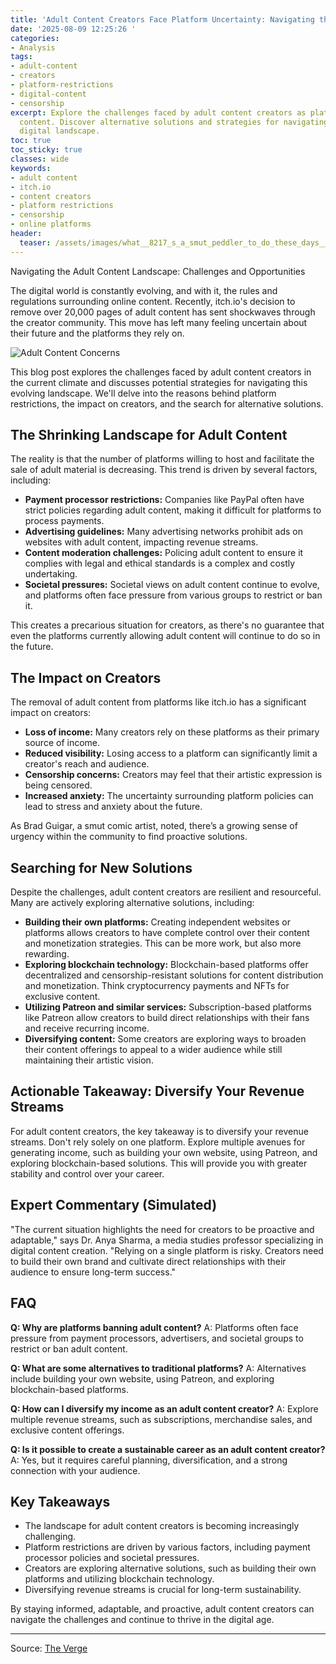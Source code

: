 ```yaml
---
title: 'Adult Content Creators Face Platform Uncertainty: Navigating the Future'
date: '2025-08-09 12:25:26 '
categories:
- Analysis
tags:
- adult-content
- creators
- platform-restrictions
- digital-content
- censorship
excerpt: Explore the challenges faced by adult content creators as platforms restrict
  content. Discover alternative solutions and strategies for navigating the evolving
  digital landscape.
toc: true
toc_sticky: true
classes: wide
keywords:
- adult content
- itch.io
- content creators
- platform restrictions
- censorship
- online platforms
header:
  teaser: /assets/images/what__8217_s_a_smut_peddler_to_do_these_days__20250809122525.gif
---
```


Navigating the Adult Content Landscape: Challenges and Opportunities

The digital world is constantly evolving, and with it, the rules and regulations surrounding online content. Recently, itch.io's decision to remove over 20,000 pages of adult content has sent shockwaves through the creator community. This move has left many feeling uncertain about their future and the platforms they rely on.

![Adult Content Concerns](https://platform.theverge.com/wp-content/uploads/sites/2/2025/02/STK464_PORN_ADULT_CONTENT_2B.gif?quality=90&strip=all&crop=0,0,100,100)

This blog post explores the challenges faced by adult content creators in the current climate and discusses potential strategies for navigating this evolving landscape. We'll delve into the reasons behind platform restrictions, the impact on creators, and the search for alternative solutions.

## The Shrinking Landscape for Adult Content

The reality is that the number of platforms willing to host and facilitate the sale of adult material is decreasing. This trend is driven by several factors, including:

*   **Payment processor restrictions:** Companies like PayPal often have strict policies regarding adult content, making it difficult for platforms to process payments.
*   **Advertising guidelines:** Many advertising networks prohibit ads on websites with adult content, impacting revenue streams.
*   **Content moderation challenges:** Policing adult content to ensure it complies with legal and ethical standards is a complex and costly undertaking.
*   **Societal pressures:** Societal views on adult content continue to evolve, and platforms often face pressure from various groups to restrict or ban it.

This creates a precarious situation for creators, as there's no guarantee that even the platforms currently allowing adult content will continue to do so in the future.

## The Impact on Creators

The removal of adult content from platforms like itch.io has a significant impact on creators:

*   **Loss of income:** Many creators rely on these platforms as their primary source of income.
*   **Reduced visibility:** Losing access to a platform can significantly limit a creator's reach and audience.
*   **Censorship concerns:** Creators may feel that their artistic expression is being censored.
*   **Increased anxiety:** The uncertainty surrounding platform policies can lead to stress and anxiety about the future.

As Brad Guigar, a smut comic artist, noted, there’s a growing sense of urgency within the community to find proactive solutions.

## Searching for New Solutions

Despite the challenges, adult content creators are resilient and resourceful. Many are actively exploring alternative solutions, including:

*   **Building their own platforms:** Creating independent websites or platforms allows creators to have complete control over their content and monetization strategies. This can be more work, but also more rewarding.
*   **Exploring blockchain technology:** Blockchain-based platforms offer decentralized and censorship-resistant solutions for content distribution and monetization. Think cryptocurrency payments and NFTs for exclusive content.
*   **Utilizing Patreon and similar services:** Subscription-based platforms like Patreon allow creators to build direct relationships with their fans and receive recurring income.
*   **Diversifying content:** Some creators are exploring ways to broaden their content offerings to appeal to a wider audience while still maintaining their artistic vision.

## Actionable Takeaway: Diversify Your Revenue Streams

For adult content creators, the key takeaway is to diversify your revenue streams. Don't rely solely on one platform. Explore multiple avenues for generating income, such as building your own website, using Patreon, and exploring blockchain-based solutions. This will provide you with greater stability and control over your career.

## Expert Commentary (Simulated)

"The current situation highlights the need for creators to be proactive and adaptable," says Dr. Anya Sharma, a media studies professor specializing in digital content creation. "Relying on a single platform is risky. Creators need to build their own brand and cultivate direct relationships with their audience to ensure long-term success."

## FAQ

**Q: Why are platforms banning adult content?**
A: Platforms often face pressure from payment processors, advertisers, and societal groups to restrict or ban adult content.

**Q: What are some alternatives to traditional platforms?**
A: Alternatives include building your own website, using Patreon, and exploring blockchain-based platforms.

**Q: How can I diversify my income as an adult content creator?**
A: Explore multiple revenue streams, such as subscriptions, merchandise sales, and exclusive content offerings.

**Q: Is it possible to create a sustainable career as an adult content creator?**
A: Yes, but it requires careful planning, diversification, and a strong connection with your audience.

## Key Takeaways

*   The landscape for adult content creators is becoming increasingly challenging.
*   Platform restrictions are driven by various factors, including payment processor policies and societal pressures.
*   Creators are exploring alternative solutions, such as building their own platforms and utilizing blockchain technology.
*   Diversifying revenue streams is crucial for long-term sustainability.

By staying informed, adaptable, and proactive, adult content creators can navigate the challenges and continue to thrive in the digital age.

---

Source: [The Verge](https://www.theverge.com/report/756841/itchio-adult-content-creator-backlash-steam-paypal)